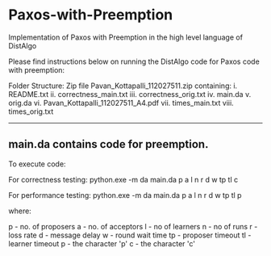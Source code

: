 # Paxos-with-Preemption
Implementation of Paxos with Preemption in the high level language of DistAlgo

Please find instructions below on running the DistAlgo code for Paxos code with preemption:

Folder Structure:
Zip file Pavan_Kottapalli_112027511.zip containing:
i. README.txt
ii. correctness_main.txt
iii. correctness_orig.txt
iv. main.da
v. orig.da
vi. Pavan_Kottapalli_112027511_A4.pdf
vii. times_main.txt
viii. times_orig.txt
		
-------------------------------------------------------------------------------------------------
main.da contains code for preemption.
-------------------------------------------------------------------------------------------------

To execute code:

For correctness testing:
 python.exe -m da main.da p a l n r d w tp tl c

For performance testing:
python.exe -m da main.da p a l n r d w tp tl p


where:

p - no. of proposers
a - no. of acceptors
l - no of learners
n - no of runs
r - loss rate
d - message delay
w - round wait time
tp - proposer timeout
tl - learner timeout
p - the character 'p'
c - the character 'c'
